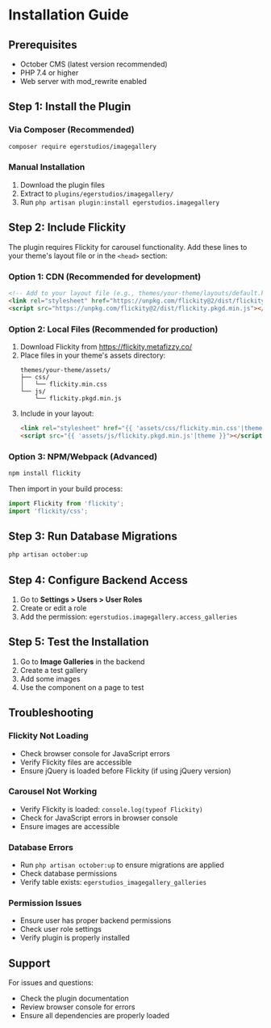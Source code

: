 # Installation Guide

## Prerequisites

- October CMS (latest version recommended)
- PHP 7.4 or higher
- Web server with mod_rewrite enabled

## Step 1: Install the Plugin

### Via Composer (Recommended)
```bash
composer require egerstudios/imagegallery
```

### Manual Installation
1. Download the plugin files
2. Extract to `plugins/egerstudios/imagegallery/`
3. Run `php artisan plugin:install egerstudios.imagegallery`

## Step 2: Include Flickity

The plugin requires Flickity for carousel functionality. Add these lines to your theme's layout file or in the `<head>` section:

### Option 1: CDN (Recommended for development)
```html
<!-- Add to your layout file (e.g., themes/your-theme/layouts/default.htm) -->
<link rel="stylesheet" href="https://unpkg.com/flickity@2/dist/flickity.min.css">
<script src="https://unpkg.com/flickity@2/dist/flickity.pkgd.min.js"></script>
```

### Option 2: Local Files (Recommended for production)
1. Download Flickity from https://flickity.metafizzy.co/
2. Place files in your theme's assets directory:
   ```
   themes/your-theme/assets/
   ├── css/
   │   └── flickity.min.css
   └── js/
       └── flickity.pkgd.min.js
   ```
3. Include in your layout:
   ```html
   <link rel="stylesheet" href="{{ 'assets/css/flickity.min.css'|theme }}">
   <script src="{{ 'assets/js/flickity.pkgd.min.js'|theme }}"></script>
   ```

### Option 3: NPM/Webpack (Advanced)
```bash
npm install flickity
```

Then import in your build process:
```javascript
import Flickity from 'flickity';
import 'flickity/css';
```

## Step 3: Run Database Migrations

```bash
php artisan october:up
```

## Step 4: Configure Backend Access

1. Go to **Settings > Users > User Roles**
2. Create or edit a role
3. Add the permission: `egerstudios.imagegallery.access_galleries`

## Step 5: Test the Installation

1. Go to **Image Galleries** in the backend
2. Create a test gallery
3. Add some images
4. Use the component on a page to test

## Troubleshooting

### Flickity Not Loading
- Check browser console for JavaScript errors
- Verify Flickity files are accessible
- Ensure jQuery is loaded before Flickity (if using jQuery version)

### Carousel Not Working
- Verify Flickity is loaded: `console.log(typeof Flickity)`
- Check for JavaScript errors in browser console
- Ensure images are accessible

### Database Errors
- Run `php artisan october:up` to ensure migrations are applied
- Check database permissions
- Verify table exists: `egerstudios_imagegallery_galleries`

### Permission Issues
- Ensure user has proper backend permissions
- Check user role settings
- Verify plugin is properly installed

## Support

For issues and questions:
- Check the plugin documentation
- Review browser console for errors
- Ensure all dependencies are properly loaded 